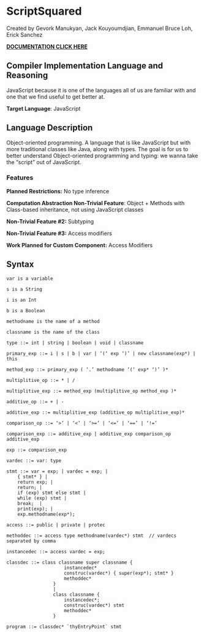 # ScriptSquared

Created by Gevork Manukyan, Jack Kouyoumdjian, Emmanuel Bruce Loh, Erick Sanchez

[**DOCUMENTATION CLICK HERE**](ScriptSquared_Doc.md)

## Compiler Implementation Language and Reasoning

JavaScript because it is one of the languages all of us are familiar with and one that we find useful to get better at.

**Target Language**: JavaScript

## Language Description

Object-oriented programming. A language that is like JavaScript but with more traditional classes like Java, along with types. The goal is for us to better understand Object-oriented programming and typing: we wanna take the “script” out of JavaScript.

### Features

**Planned Restrictions:** No type inference

**Computation Abstraction Non-Trivial Feature**: Object + Methods with Class-based inheritance, not using JavaScript classes

**Non-Trivial Feature #2:** Subtyping

**Non-Trivial Feature #3:** Access modifiers

**Work Planned for Custom Component:** Access Modifiers

## Syntax

```text
var is a variable 

s is a String

i is an Int

b is a Boolean

methodname is the name of a method

classname is the name of the class

type ::= int | string | boolean | void | classname

primary_exp ::= i | s | b | var | ‘(‘ exp ‘)’ | new classname(exp*) | this

method_exp ::= primary_exp ( ‘.’ methodname ‘(‘ exp* ‘)’ )*

multiplitive_op ::= * | /

multiplitive_exp ::= method_exp (multiplitive_op method_exp )*

additive_op ::= + | -

additive_exp ::= multiplitive_exp (additive_op multiplitive_exp)*

comparison_op ::= ‘>’ | ‘<’ | ‘>=’ | ‘<=’ | ‘==’ | ‘!=’

comparison_exp ::= additive_exp | additive_exp comparison_op  additive_exp

exp ::= comparison_exp 

vardec ::= var: type

stmt ::= var = exp; | vardec = exp; |  
    { stmt* } |
    return exp; |
    return; | 
    if (exp) stmt else stmt |
    while (exp) stmt | 
    break;	|
    print(exp); |
    exp.methodname(exp*);

access ::= public | private | protec

methoddec ::= access type methodname(vardec*) stmt  // vardecs separated by comma

instancedec ::= access vardec = exp;

classdec ::= class classname super classname {
                     instancedec*
                     construc(vardec*) { super(exp*); stmt* } 
                     methoddec*
                 }
                 |
                 class classname {
                     instancedec*;
                     construc(vardec*) stmt	
                     methoddec*
                 }

program ::= classdec* `thyEntryPoint` stmt 
```
